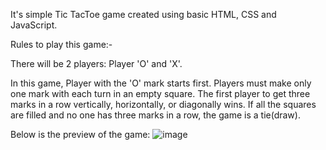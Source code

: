 It's simple Tic TacToe game created using basic HTML, CSS and JavaScript.

Rules to play this game:-

There will be 2 players: 
Player 'O' and 'X'.

In this game, Player with the 'O' mark starts first. 
Players must make only one mark with each turn in an empty square.
The first player to get three marks in a row vertically, horizontally, or diagonally wins.
If all the squares are filled and no one has three marks in a row, the game is a tie(draw).

Below is the preview of the game:
![image](https://github.com/kirankumari11/Tic-Tac-Toe/assets/162727728/beea333a-03c2-44c6-978c-f0ab56fbad31)
